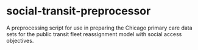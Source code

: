 # social-transit-preprocessor
A preprocessing script for use in preparing the Chicago primary care data sets for the public transit fleet reassignment model with social access objectives.
